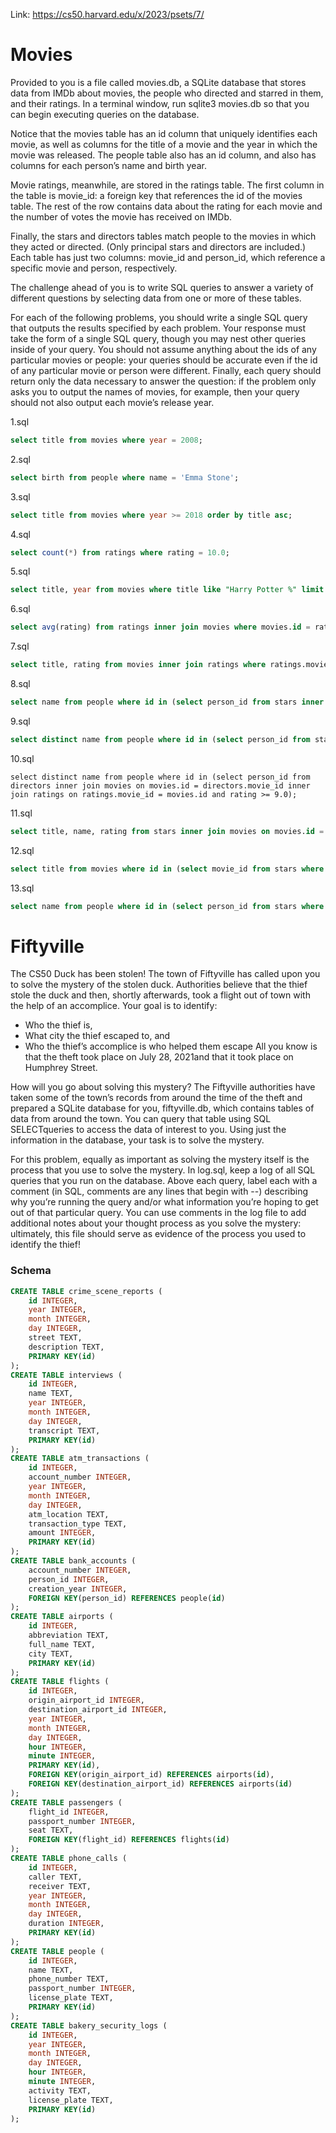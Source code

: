 Link: https://cs50.harvard.edu/x/2023/psets/7/


# Movies


Provided to you is a file called movies.db, a SQLite database that stores data from IMDb about movies, the people who directed and starred in them, and their ratings. In a terminal window, run sqlite3 movies.db so that you can begin executing queries on the database.


Notice that the movies table has an id column that uniquely identifies each movie, as well as columns for the title of a movie and the year in which the movie was released. The people table also has an id column, and also has columns for each person’s name and birth year.

Movie ratings, meanwhile, are stored in the ratings table. The first column in the table is movie_id: a foreign key that references the id of the movies table. The rest of the row contains data about the rating for each movie and the number of votes the movie has received on IMDb.

Finally, the stars and directors tables match people to the movies in which they acted or directed. (Only principal stars and directors are included.) Each table has just two columns: movie_id and person_id, which reference a specific movie and person, respectively.

The challenge ahead of you is to write SQL queries to answer a variety of different questions by selecting data from one or more of these tables.


For each of the following problems, you should write a single SQL query that outputs the results specified by each problem. Your response must take the form of a single SQL query, though you may nest other queries inside of your query. You should not assume anything about the ids of any particular movies or people: your queries should be accurate even if the id of any particular movie or person were different. Finally, each query should return only the data necessary to answer the question: if the problem only asks you to output the names of movies, for example, then your query should not also output each movie’s release year.




1.sql

```sql
select title from movies where year = 2008;
```


2.sql

```sql
select birth from people where name = 'Emma Stone';
```


3.sql

```sql
select title from movies where year >= 2018 order by title asc;
```


4.sql 

```sql
select count(*) from ratings where rating = 10.0;
```


5.sql

```sql
select title, year from movies where title like "Harry Potter %" limit 8;
```


6.sql 

```sql
select avg(rating) from ratings inner join movies where movies.id = ratings.movie_id and movies.year = 2012;
```


7.sql

```sql
select title, rating from movies inner join ratings where ratings.movie_id = movies.id and movies.year = 2010 order by rating desc, title;
```


8.sql

```sql
select name from people where id in (select person_id from stars inner join movies where movies.id = stars.movie_id and movies.title = 'Toy Story');
```


9.sql

```sql
select distinct name from people where id in (select person_id from stars inner join movies where movies.id = stars.movie_id and movies.year = 2004) order by birth;
```


10.sql 

```
select distinct name from people where id in (select person_id from directors inner join movies on movies.id = directors.movie_id inner join ratings on ratings.movie_id = movies.id and rating >= 9.0);
```




11.sql 

```sql
select title, name, rating from stars inner join movies on movies.id = stars.movie_id inner join people on people.id = stars.person_id and people.name = 'Chadwick Boseman' inner join ratings on movies.id = ratings.movie_id order by rating desc limit 5;
```


12.sql

```sql
select title from movies where id in (select movie_id from stars where person_id = (select id from people where name = 'Jennifer Lawrence') and movie_id in (select movie_id from stars where person_id = (select id from people where name = 'Bradley Cooper')));
```


13.sql

```sql 
select name from people where id in (select person_id from stars where movie_id in (select movie_id from stars inner join people on people.id = stars.person_id and people.name = 'Kevin Bacon' and people.birth = 1958)) except select name from people where name = 'Kevin Bacon';
```



# Fiftyville

The CS50 Duck has been stolen! The town of Fiftyville has called upon you to solve the mystery of the stolen duck. Authorities believe that the thief stole the duck and then, shortly afterwards, took a flight out of town with the help of an accomplice. Your goal is to identify:

- Who the thief is,
- What city the thief escaped to, and
- Who the thief’s accomplice is who helped them escape
All you know is that the theft took place on July 28, 2021and that it took place on Humphrey Street.

How will you go about solving this mystery? The Fiftyville authorities have taken some of the town’s records from around the time of the theft and prepared a SQLite database for you, fiftyville.db, which contains tables of data from around the town. You can query that table using SQL SELECTqueries to access the data of interest to you. Using just the information in the database, your task is to solve the mystery.


For this problem, equally as important as solving the mystery itself is the process that you use to solve the mystery. In log.sql, keep a log of all SQL queries that you run on the database. Above each query, label each with a comment (in SQL, comments are any lines that begin with --) describing why you’re running the query and/or what information you’re hoping to get out of that particular query. You can use comments in the log file to add additional notes about your thought process as you solve the mystery: ultimately, this file should serve as evidence of the process you used to identify the thief!



### Schema


```sql
CREATE TABLE crime_scene_reports (
    id INTEGER,
    year INTEGER,
    month INTEGER,
    day INTEGER,
    street TEXT,
    description TEXT,
    PRIMARY KEY(id)
);
CREATE TABLE interviews (
    id INTEGER,
    name TEXT,
    year INTEGER,
    month INTEGER,
    day INTEGER,
    transcript TEXT,
    PRIMARY KEY(id)
);
CREATE TABLE atm_transactions (
    id INTEGER,
    account_number INTEGER,
    year INTEGER,
    month INTEGER,
    day INTEGER,
    atm_location TEXT,
    transaction_type TEXT,
    amount INTEGER,
    PRIMARY KEY(id)
);
CREATE TABLE bank_accounts (
    account_number INTEGER,
    person_id INTEGER,
    creation_year INTEGER,
    FOREIGN KEY(person_id) REFERENCES people(id)
);
CREATE TABLE airports (
    id INTEGER,
    abbreviation TEXT,
    full_name TEXT,
    city TEXT,
    PRIMARY KEY(id)
);
CREATE TABLE flights (
    id INTEGER,
    origin_airport_id INTEGER,
    destination_airport_id INTEGER,
    year INTEGER,
    month INTEGER,
    day INTEGER,
    hour INTEGER,
    minute INTEGER,
    PRIMARY KEY(id),
    FOREIGN KEY(origin_airport_id) REFERENCES airports(id),
    FOREIGN KEY(destination_airport_id) REFERENCES airports(id)
);
CREATE TABLE passengers (
    flight_id INTEGER,
    passport_number INTEGER,
    seat TEXT,
    FOREIGN KEY(flight_id) REFERENCES flights(id)
);
CREATE TABLE phone_calls (
    id INTEGER,
    caller TEXT,
    receiver TEXT,
    year INTEGER,
    month INTEGER,
    day INTEGER,
    duration INTEGER,
    PRIMARY KEY(id)
);
CREATE TABLE people (
    id INTEGER,
    name TEXT,
    phone_number TEXT,
    passport_number INTEGER,
    license_plate TEXT,
    PRIMARY KEY(id)
);
CREATE TABLE bakery_security_logs (
    id INTEGER,
    year INTEGER,
    month INTEGER,
    day INTEGER,
    hour INTEGER,
    minute INTEGER,
    activity TEXT,
    license_plate TEXT,
    PRIMARY KEY(id)
);
```
